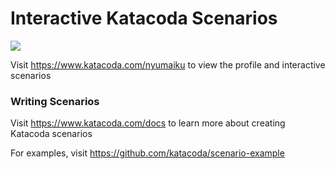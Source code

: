 # Interactive Katacoda Scenarios

[![](http://shields.katacoda.com/katacoda/nyumaiku/count.svg)](https://www.katacoda.com/nyumaiku "Get your profile on Katacoda.com")

Visit https://www.katacoda.com/nyumaiku to view the profile and interactive scenarios

### Writing Scenarios
Visit https://www.katacoda.com/docs to learn more about creating Katacoda scenarios

For examples, visit https://github.com/katacoda/scenario-example
